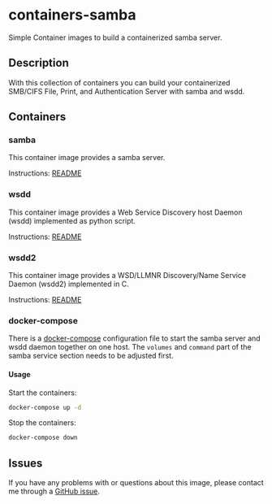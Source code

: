 # containers-samba

Simple Container images to build a containerized samba server.

## Description

With this collection of containers you can build your containerized SMB/CIFS File, Print, and Authentication Server with samba and wsdd.

## Containers
### samba

This container image provides a samba server.

Instructions: [README](samba/README.md)

### wsdd

This container image provides a Web Service Discovery host Daemon (wsdd) implemented as python script.

Instructions: [README](wsdd/README.md)

### wsdd2

This container image provides a WSD/LLMNR Discovery/Name Service Daemon
(wsdd2) implemented in C.

Instructions: [README](wsdd2/README.md)

### docker-compose

There is a [docker-compose](docker-compose.yaml) configuration file to start
the samba server and wsdd daemon together on one host.
The `volumes` and `command` part of the samba service section needs to be
adjusted first.

#### Usage

Start the containers:
```sh
docker-compose up -d
```

Stop the containers:
```sh
docker-compose down
```

## Issues

If you have any problems with or questions about this image, please contact me through a [GitHub issue](https://github.com/thkukuk/containers-samba/issues).

